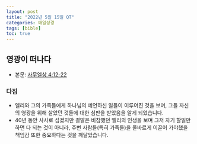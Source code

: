 ```yaml
---
layout: post
title: "2022년 5월 15일 QT"
categories: 매일성경
tags: [bible]
toc: true
---
```


## 영광이 떠나다
- 본문: [사무엘상 4:12-22](https://www.bskorea.or.kr/bible/korbibReadpage.php?version=SAENEW&book=1sa&chap=4&sec=12&cVersion=&fontSize=15px&fontWeight=normal#focus)

### 다짐
- 엘리와 그의 가족들에게 하나님의 예언하신 일들이 이루어진 것을 보며, 그들 자신의 영광을 위해 살았던 것들에 대한 심판을 받았음을 알게 되었습니다.
- 40년 동안 사사로 섬겼지만 결말은 비참했던 엘리의 인생을 보며 그저 자기 할일만 하면 다 되는 것이 아니라, 주변 사람들(특히 가족들)을 올바르게 이끌어 가야했을 책임감 또한 중요하다는 것을 깨달았습니다.

